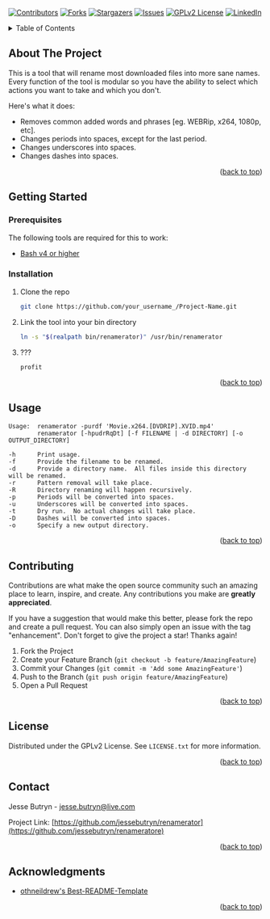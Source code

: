 <div id="top"></div>


<!-- PROJECT SHIELDS -->
<!--
*** I'm using markdown "reference style" links for readability.
*** Reference links are enclosed in brackets [ ] instead of parentheses ( ).
*** See the bottom of this document for the declaration of the reference variables
*** for contributors-url, forks-url, etc. This is an optional, concise syntax you may use.
*** https://www.markdownguide.org/basic-syntax/#reference-style-links
-->
[![Contributors][contributors-shield]][contributors-url]
[![Forks][forks-shield]][forks-url]
[![Stargazers][stars-shield]][stars-url]
[![Issues][issues-shield]][issues-url]
[![GPLv2 License][license-shield]][license-url]
[![LinkedIn][linkedin-shield]][linkedin-url]

<!-- TABLE OF CONTENTS -->
<details>
  <summary>Table of Contents</summary>
  <ol>
    <li>
      <a href="#about-the-project">About The Project</a>
    </li>
    <li>
      <a href="#getting-started">Getting Started</a>
      <ul>
        <li><a href="#prerequisites">Prerequisites</a></li>
        <li><a href="#installation">Installation</a></li>
      </ul>
    </li>
    <li><a href="#usage">Usage</a></li>
    <li><a href="#contributing">Contributing</a></li>
    <li><a href="#license">License</a></li>
    <li><a href="#contact">Contact</a></li>
    <li><a href="#acknowledgments">Acknowledgments</a></li>
  </ol>
</details>



<!-- ABOUT THE PROJECT -->
## About The Project

This is a tool that will rename most downloaded files into more sane names.  Every function of the tool is
modular so you have the ability to select which actions you want to take and which you don't.

Here's what it does:
* Removes common added words and phrases [eg. WEBRip, x264, 1080p, etc].
* Changes periods into spaces, except for the last period.
* Changes underscores into spaces.
* Changes dashes into spaces.

<p align="right">(<a href="#top">back to top</a>)</p>


<!-- GETTING STARTED -->
## Getting Started


### Prerequisites

The following tools are required for this to work:

* [Bash v4 or higher](https://www.gnu.org/software/bash/)


### Installation

1. Clone the repo
   ```sh
   git clone https://github.com/your_username_/Project-Name.git
   ```
2. Link the tool into your bin directory
   ```sh
   ln -s "$(realpath bin/renamerator)" /usr/bin/renamerator
   ```
4. ???
   ```js
   profit
   ```

<p align="right">(<a href="#top">back to top</a>)</p>



<!-- USAGE EXAMPLES -->
## Usage

```
Usage:  renamerator -purdf 'Movie.x264.[DVDRIP].XVID.mp4'
        renamerator [-hpudrRqDt] [-f FILENAME | -d DIRECTORY] [-o OUTPUT_DIRECTORY]

-h      Print usage.
-f      Provide the filename to be renamed.
-d      Provide a directory name.  All files inside this directory will be renamed.
-r      Pattern removal will take place.
-R      Directory renaming will happen recursively.
-p      Periods will be converted into spaces.
-u      Underscores will be converted into spaces.
-t      Dry run.  No actual changes will take place.
-D      Dashes will be converted into spaces.
-o      Specify a new output directory.
```

<p align="right">(<a href="#top">back to top</a>)</p>




<!-- CONTRIBUTING -->
## Contributing

Contributions are what make the open source community such an amazing place to learn, inspire, and create. Any contributions you make are **greatly appreciated**.

If you have a suggestion that would make this better, please fork the repo and create a pull request. You can also simply open an issue with the tag "enhancement".
Don't forget to give the project a star! Thanks again!

1. Fork the Project
2. Create your Feature Branch (`git checkout -b feature/AmazingFeature`)
3. Commit your Changes (`git commit -m 'Add some AmazingFeature'`)
4. Push to the Branch (`git push origin feature/AmazingFeature`)
5. Open a Pull Request

<p align="right">(<a href="#top">back to top</a>)</p>



<!-- LICENSE -->
## License

Distributed under the GPLv2 License. See `LICENSE.txt` for more information.

<p align="right">(<a href="#top">back to top</a>)</p>



<!-- CONTACT -->
## Contact

Jesse Butryn - jesse.butryn@live.com

Project Link: [https://github.com/jessebutryn/renamerator](https://github.com/jessebutryn/renameratore)

<p align="right">(<a href="#top">back to top</a>)</p>



<!-- ACKNOWLEDGMENTS -->
## Acknowledgments


* [othneildrew's Best-README-Template](https://github.com/othneildrew/Best-README-Template)

<p align="right">(<a href="#top">back to top</a>)</p>



<!-- MARKDOWN LINKS & IMAGES -->
<!-- https://www.markdownguide.org/basic-syntax/#reference-style-links -->
[contributors-shield]: https://img.shields.io/github/contributors/jessebutryn/renamerator.svg?style=for-the-badge
[contributors-url]: https://github.com/jessebutryn/renamerator/graphs/contributors
[forks-shield]: https://img.shields.io/github/forks/jessebutryn/renamerator.svg?style=for-the-badge
[forks-url]: https://github.com/jessebutryn/renamerator/network/members
[stars-shield]: https://img.shields.io/github/stars/jessebutryn/renamerator.svg?style=for-the-badge
[stars-url]: https://github.com/jessebutryn/renamerator/stargazers
[issues-shield]: https://img.shields.io/github/issues/jessebutryn/renamerator.svg?style=for-the-badge
[issues-url]: https://github.com/jessebutryn/renamerator/issues
[license-shield]: https://img.shields.io/github/license/jessebutryn/renamerator.svg?style=for-the-badge
[license-url]: https://github.com/jessebutryn/renamerator/blob/main/LICENSE.txt
[linkedin-shield]: https://img.shields.io/badge/-LinkedIn-black.svg?style=for-the-badge&logo=linkedin&colorB=555
[linkedin-url]: https://www.linkedin.com/in/jesse-butryn
[product-screenshot]: images/screenshot.png
